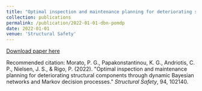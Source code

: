 ```yaml
---
title: "Optimal inspection and maintenance planning for deteriorating structural components through dynamic Bayesian networks and Markov decision processes"
collection: publications
permalink: /publication/2022-01-01-dbn-pomdp
date: 2022-01-01
venue: 'Structural Safety'
---
```


[Download paper here](https://doi.org/10.1016/j.strusafe.2021.102140)

Recommended citation: Morato, P. G., Papakonstantinou, K. G., Andriotis, C. P., Nielsen, J. S., & Rigo, P. (2022). "Optimal inspection and maintenance planning for deteriorating structural components through dynamic Bayesian networks and Markov decision processes." <i>Structural Safety</i>, 94, 102140.
